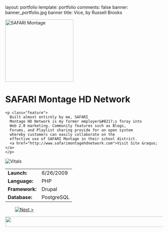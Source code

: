 layout: portfolio
lemplate: portfolio
comments: false
banner: banner_portfolio.jpg
banner title: Vice, by Russell Brooks

<div id="feature">
  <img src="/images/ss_hdnet.gif" id="featurepic" width="218" height="200" alt="SAFARI Montage" title="SAFARI Montage" />
  <div id="maincenter">
    <h1>SAFARI Montage HD Network</h1>

    <p class="feature">
      Built almost entirely by me, SAFARI
      Montage HD Network is my former employer&#8217;s foray into
      Web 2.0 marketing. Community features such as Blogs,
      Forums, and Playlist sharing provide for an open system
      whereby customers can easily collaborate on the
      effective use of SAFARI Montage in their school district.
      <a href="http://www.safarimontagehdnetwork.com">Visit Site &raquo;</a>
    </p>
  </div>
  <div id="mainright">
    <img id="vert_div_photo" src="/images/div_vitals.gif" alt="Vitals" />
    <table width="213" id="portfolio_table">
      <tr class="row">
        <td><strong>Launch:</strong></td>
        <td>6/26/2009</td>
      </tr>
      <tr class="altrow">
        <td><strong>Language:</strong></td>
        <td><span class="caps">PHP</span></td>
      </tr>
      <tr class="row">
        <td><strong>Framework:</strong></td>
        <td>Drupal</td>
      </tr>
      <tr class="altrow">
        <td><strong>Database:</strong></td>
        <td>PostgreSQL</td>
      </tr>
    </table>
    <p style="margin-top: 10px;">
      <a href="/portfolio/safari-montage"><img src="/images/but_next.gif" alt="Next &gt;" title ="Next &gt;" style="margin-left: 31px;" /></a>
    </p>
  </div>
</div>
<img src="/images/div_shadow_hdnet.gif" width="904" height="33" />
